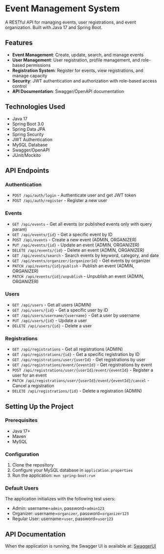 # Event Management System

A RESTful API for managing events, user registrations, and event organization. Built with Java 17 and Spring Boot.

## Features

- **Event Management**: Create, update, search, and manage events
- **User Management**: User registration, profile management, and role-based permissions
- **Registration System**: Register for events, view registrations, and manage capacity
- **Security**: JWT authentication and authorization with role-based access control
- **API Documentation**: Swagger/OpenAPI documentation

## Technologies Used

- Java 17
- Spring Boot 3.0
- Spring Data JPA
- Spring Security
- JWT Authentication
- MySQL Database
- Swagger/OpenAPI
- JUnit/Mockito

## API Endpoints

### Authentication
- `POST /api/auth/login` - Authenticate user and get JWT token
- `POST /api/auth/register` - Register a new user

### Events
- `GET /api/events` - Get all events (or published events only with query param)
- `GET /api/events/{id}` - Get a specific event by ID
- `POST /api/events` - Create a new event (ADMIN, ORGANIZER)
- `PUT /api/events/{id}` - Update an event (ADMIN, ORGANIZER)
- `DELETE /api/events/{id}` - Delete an event (ADMIN, ORGANIZER)
- `GET /api/events/search` - Search events by keyword, category, and date
- `GET /api/events/organizer/{organizerId}` - Get events by organizer
- `PATCH /api/events/{id}/publish` - Publish an event (ADMIN, ORGANIZER)
- `PATCH /api/events/{id}/unpublish` - Unpublish an event (ADMIN, ORGANIZER)

### Users
- `GET /api/users` - Get all users (ADMIN)
- `GET /api/users/{id}` - Get a specific user by ID
- `GET /api/users/username/{username}` - Get a user by username
- `PUT /api/users/{id}` - Update a user
- `DELETE /api/users/{id}` - Delete a user

### Registrations
- `GET /api/registrations` - Get all registrations (ADMIN)
- `GET /api/registrations/{id}` - Get a specific registration by ID
- `GET /api/registrations/user/{userId}` - Get registrations by user
- `GET /api/registrations/event/{eventId}` - Get registrations by event
- `POST /api/registrations/user/{userId}/event/{eventId}` - Register a user for an event
- `PATCH /api/registrations/user/{userId}/event/{eventId}/cancel` - Cancel a registration
- `DELETE /api/registrations/{id}` - Delete a registration (ADMIN)

## Setting Up the Project

### Prerequisites
- Java 17+
- Maven
- MySQL

### Configuration
1. Clone the repository
2. Configure your MySQL database in `application.properties`
3. Run the application: `mvn spring-boot:run`

### Default Users
The application initializes with the following test users:
- Admin: username=`admin`, password=`admin123`
- Organizer: username=`organizer`, password=`organizer123`
- Regular User: username=`user`, password=`user123`

## API Documentation
When the application is running, the Swagger UI is available at:
[SwaggerUI](http://localhost:8080/swagger-ui/index.html)




